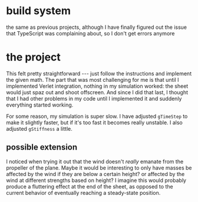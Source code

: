 # build system

the same as previous projects, although I have finally figured out the issue that TypeScript was complaining about, so I don't get errors anymore

# the project

This felt pretty straightforward --- just follow the instructions and implement the given math. The part that was most challenging for me is that until I implemented Verlet integration, nothing in my simulation worked: the sheet would just spaz out and shoot offscreen. And since I did that last, I thought that I had other problems in my code until I implemented it and suddenly everything started working.

For some reason, my simulation is super slow. I have adjusted `gTimeStep` to make it slightly faster, but if it's too fast it becomes really unstable. I also adjusted `gStiffness` a little.

## possible extension

I noticed when trying it out that the wind doesn't *really* emanate from the propeller of the plane. Maybe it would be interesting to only have masses be affected by the wind if they are below a certain height? or affected by the wind at different strengths based on height? I imagine this would probably produce a fluttering effect at the end of the sheet, as opposed to the current behavior of eventually reaching a steady-state position.
